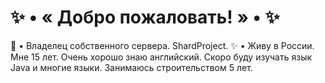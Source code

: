 # ✨ • « Добро пожаловать! » • ✨
 💜 • Владелец собственного сервера. ShardProject.
 ✨ • Живу в России. Мне 15 лет. Очень хорошо знаю английский. Скоро буду изучать язык Java и многие языки. Занимаюсь строительством 5 лет.
